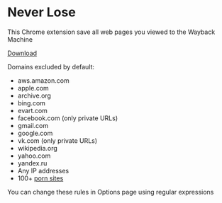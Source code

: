 Never Lose
==========

This Chrome extension save all web pages you viewed to the Wayback Machine

[Download](https://github.com/kissarat/never-lose/raw/master/build/never-lose.crx)

Domains excluded by default:
* aws.amazon.com
* apple.com
* archive.org
* bing.com
* evart.com
* facebook.com (only private URLs)
* gmail.com
* google.com
* vk.com (only private URLs)
* wikipedia.org
* yahoo.com
* yandex.ru
* Any IP addresses
* 100+ [porn sites](porn.txt)

You can change these rules in Options page using regular expressions
